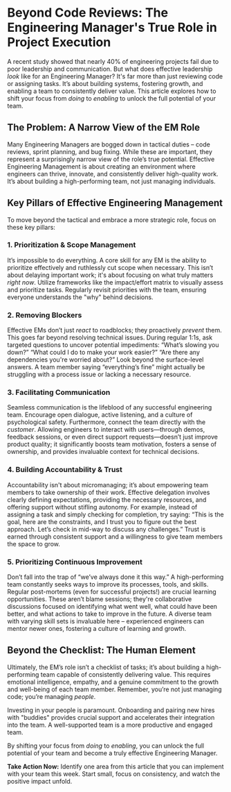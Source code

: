 # Beyond Code Reviews: The Engineering Manager's True Role in Project Execution

A recent study showed that nearly 40% of engineering projects fail due to poor leadership and communication. But what does effective leadership *look* like for an Engineering Manager? It's far more than just reviewing code or assigning tasks. It’s about building systems, fostering growth, and enabling a team to consistently deliver value. This article explores how to shift your focus from *doing* to *enabling* to unlock the full potential of your team.

## The Problem: A Narrow View of the EM Role

Many Engineering Managers are bogged down in tactical duties – code reviews, sprint planning, and bug fixing. While these are important, they represent a surprisingly narrow view of the role’s true potential. Effective Engineering Management is about creating an environment where engineers can thrive, innovate, and consistently deliver high-quality work. It’s about building a high-performing team, not just managing individuals.

## Key Pillars of Effective Engineering Management

To move beyond the tactical and embrace a more strategic role, focus on these key pillars:

### 1. Prioritization & Scope Management

It’s impossible to do everything. A core skill for any EM is the ability to prioritize effectively and ruthlessly cut scope when necessary. This isn’t about delaying important work; it's about focusing on what truly matters *right now*.  Utilize frameworks like the impact/effort matrix to visually assess and prioritize tasks.  Regularly revisit priorities with the team, ensuring everyone understands the "why" behind decisions.

### 2. Removing Blockers

Effective EMs don’t just *react* to roadblocks; they proactively *prevent* them.  This goes far beyond resolving technical issues.  During regular 1:1s, ask targeted questions to uncover potential impediments: “What’s slowing you down?” “What could I do to make your work easier?” “Are there any dependencies you're worried about?”  Look beyond the surface-level answers.  A team member saying “everything’s fine” might actually be struggling with a process issue or lacking a necessary resource. 

### 3. Facilitating Communication

Seamless communication is the lifeblood of any successful engineering team. Encourage open dialogue, active listening, and a culture of psychological safety.  Furthermore, connect the team directly with the *customer*.  Allowing engineers to interact with users—through demos, feedback sessions, or even direct support requests—doesn’t just improve product quality; it significantly boosts team motivation, fosters a sense of ownership, and provides invaluable context for technical decisions. 

### 4. Building Accountability & Trust

Accountability isn't about micromanaging; it’s about empowering team members to take ownership of their work. Effective delegation involves clearly defining expectations, providing the necessary resources, and offering support without stifling autonomy. For example, instead of assigning a task and simply checking for completion, try saying: “This is the goal, here are the constraints, and I trust you to figure out the best approach.  Let’s check in mid-way to discuss any challenges.” Trust is earned through consistent support and a willingness to give team members the space to grow.

### 5. Prioritizing Continuous Improvement

Don’t fall into the trap of “we’ve always done it this way.”  A high-performing team constantly seeks ways to improve its processes, tools, and skills.  Regular post-mortems (even for successful projects!) are crucial learning opportunities.  These aren’t blame sessions; they're collaborative discussions focused on identifying what went well, what could have been better, and what actions to take to improve in the future. A diverse team with varying skill sets is invaluable here – experienced engineers can mentor newer ones, fostering a culture of learning and growth.



## Beyond the Checklist: The Human Element

Ultimately, the EM’s role isn’t a checklist of tasks; it’s about building a high-performing team capable of consistently delivering value. This requires emotional intelligence, empathy, and a genuine commitment to the growth and well-being of each team member. Remember, you’re not just managing code; you’re managing *people*.

Investing in your people is paramount.  Onboarding and pairing new hires with "buddies" provides crucial support and accelerates their integration into the team. A well-supported team is a more productive and engaged team. 

By shifting your focus from *doing* to *enabling*, you can unlock the full potential of your team and become a truly effective Engineering Manager. 

**Take Action Now:** Identify one area from this article that you can implement with your team this week. Start small, focus on consistency, and watch the positive impact unfold.